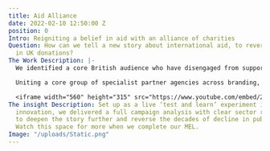 ```yaml
---
title: Aid Alliance
date: 2022-02-10 12:50:00 Z
position: 0
Intro: Reigniting a belief in aid with an alliance of charities
Question: How can we tell a new story about international aid, to reverse the decline
  in UK donations?
The Work Description: |-
  We identified a core British audience who have disengaged from supporting international development – a group we labelled Conscientious Cynics – to robustly understand their misgivings and stay myopically audience-focused with our campaign output.

  Uniting a core group of specialist partner agencies across branding, creative, media and PR, we co-created a sector-wide brand and narrative, campaign film and **[website](https://wethehelpers.com/) **- reframing aid as help.

  <iframe width="560" height="315" src="https://www.youtube.com/embed/2JZH0ApvpdY" title="YouTube video player" frameborder="0" allow="accelerometer; autoplay; clipboard-write; encrypted-media; gyroscope; picture-in-picture" allowfullscreen></iframe>
The insight Description: Set up as a live ‘test and learn’ experiment in cultural
  innovation, we delivered a full campaign analysis with clear sector recommendations
  to deepen the story further and reverse the decades of decline in public support.
  Watch this space for more when we complete our MEL.
Image: "/uploads/Static.png"
---
```


